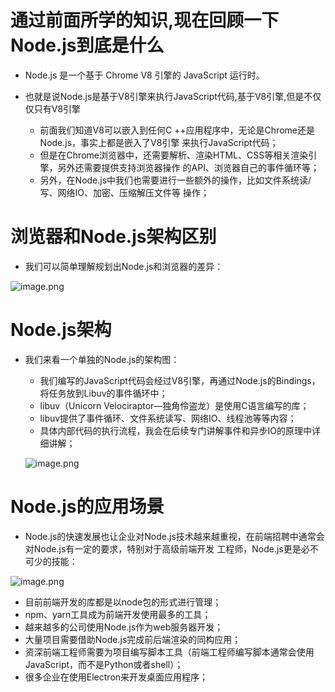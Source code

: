 # 通过前面所学的知识,现在回顾一下Node.js到底是什么

- Node.js 是一个基于 Chrome V8 引擎的 JavaScript 运行时。

- 也就是说Node.js是基于V8引擎来执行JavaScript代码,基于V8引擎,但是不仅仅只有V8引擎
  + 前面我们知道V8可以嵌入到任何C ++应用程序中，无论是Chrome还是Node.js，事实上都是嵌入了V8引擎
来执行JavaScript代码；
  + 但是在Chrome浏览器中，还需要解析、渲染HTML、CSS等相关渲染引擎，另外还需要提供支持浏览器操作
的API、浏览器自己的事件循环等；
  + 另外，在Node.js中我们也需要进行一些额外的操作，比如文件系统读/写、网络IO、加密、压缩解压文件等
操作；

# 浏览器和Node.js架构区别

- 我们可以简单理解规划出Node.js和浏览器的差异：

![image.png](https://p6-juejin.byteimg.com/tos-cn-i-k3u1fbpfcp/2a3f11babd1949aa85303fb266f446d8~tplv-k3u1fbpfcp-watermark.image)

# Node.js架构

- 我们来看一个单独的Node.js的架构图：
  + 我们编写的JavaScript代码会经过V8引擎，再通过Node.js的Bindings，将任务放到Libuv的事件循环中；
  + libuv（Unicorn Velociraptor—独角伶盗龙）是使用C语言编写的库；
  + libuv提供了事件循环、文件系统读写、网络IO、线程池等等内容；
  + 具体内部代码的执行流程，我会在后续专门讲解事件和异步IO的原理中详细讲解；

  ![image.png](https://p1-juejin.byteimg.com/tos-cn-i-k3u1fbpfcp/d8b6f28d7f4f49ac94c5c0cbd5378a3c~tplv-k3u1fbpfcp-watermark.image)

# Node.js的应用场景

- Node.js的快速发展也让企业对Node.js技术越来越重视，在前端招聘中通常会对Node.js有一定的要求，特别对于高级前端开发
工程师，Node.js更是必不可少的技能：

![image.png](https://p3-juejin.byteimg.com/tos-cn-i-k3u1fbpfcp/006cc11df09640b7ad82902729e62c59~tplv-k3u1fbpfcp-watermark.image)

  + 目前前端开发的库都是以node包的形式进行管理；
  + npm、yarn工具成为前端开发使用最多的工具；
  + 越来越多的公司使用Node.js作为web服务器开发；
  + 大量项目需要借助Node.js完成前后端渲染的同构应用；
  + 资深前端工程师需要为项目编写脚本工具（前端工程师编写脚本通常会使用JavaScript，而不是Python或者shell）；
  + 很多企业在使用Electron来开发桌面应用程序；